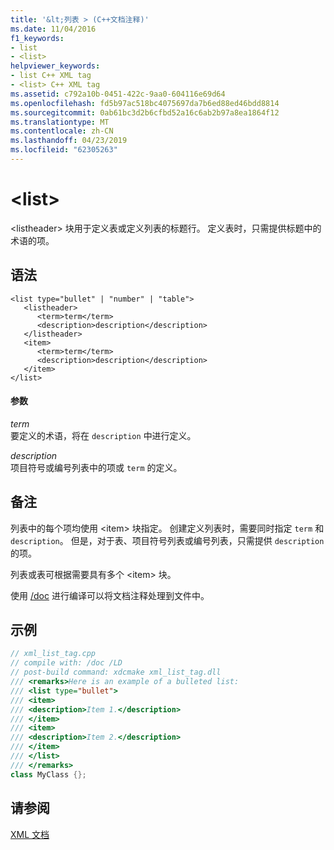 ```yaml
---
title: '&lt;列表 > (C++文档注释)'
ms.date: 11/04/2016
f1_keywords:
- list
- <list>
helpviewer_keywords:
- list C++ XML tag
- <list> C++ XML tag
ms.assetid: c792a10b-0451-422c-9aa0-604116e69d64
ms.openlocfilehash: fd5b97ac518bc4075697da7b6ed88ed46bdd8814
ms.sourcegitcommit: 0ab61bc3d2b6cfbd52a16c6ab2b97a8ea1864f12
ms.translationtype: MT
ms.contentlocale: zh-CN
ms.lasthandoff: 04/23/2019
ms.locfileid: "62305263"
---
```

# <a name="ltlistgt"></a>&lt;list&gt;

\<listheader> 块用于定义表或定义列表的标题行。 定义表时，只需提供标题中的术语的项。

## <a name="syntax"></a>语法

```
<list type="bullet" | "number" | "table">
   <listheader>
      <term>term</term>
      <description>description</description>
   </listheader>
   <item>
      <term>term</term>
      <description>description</description>
   </item>
</list>
```

#### <a name="parameters"></a>参数

*term*<br/>
要定义的术语，将在 `description` 中进行定义。

*description*<br/>
项目符号或编号列表中的项或 `term` 的定义。

## <a name="remarks"></a>备注

列表中的每个项均使用 \<item> 块指定。 创建定义列表时，需要同时指定 `term` 和 `description`。 但是，对于表、项目符号列表或编号列表，只需提供 `description` 的项。

列表或表可根据需要具有多个 \<item> 块。

使用 [/doc](doc-process-documentation-comments-c-cpp.md) 进行编译可以将文档注释处理到文件中。

## <a name="example"></a>示例

```cpp
// xml_list_tag.cpp
// compile with: /doc /LD
// post-build command: xdcmake xml_list_tag.dll
/// <remarks>Here is an example of a bulleted list:
/// <list type="bullet">
/// <item>
/// <description>Item 1.</description>
/// </item>
/// <item>
/// <description>Item 2.</description>
/// </item>
/// </list>
/// </remarks>
class MyClass {};
```

## <a name="see-also"></a>请参阅

[XML 文档](xml-documentation-visual-cpp.md)

